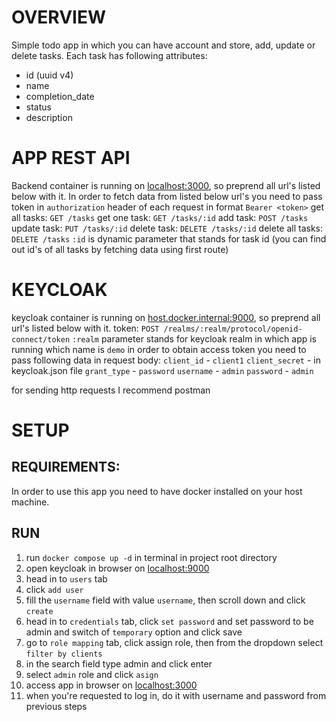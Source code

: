 # OVERVIEW

Simple todo app in which you can have account and store, add, update or delete tasks. Each task has following attributes:

- id (uuid v4)
- name
- completion_date
- status
- description

# APP REST API
Backend container is running on [localhost:3000](localhost:3000), so preprend all url's listed below with it.
In order to fetch data from listed below url's you need to pass token in `authorization` header of each request in format `Bearer <token>`
get all tasks: `GET /tasks`
get one task: `GET /tasks/:id`
add task: `POST /tasks`
update task: `PUT /tasks/:id`
delete task: `DELETE /tasks/:id`
delete all tasks: `DELETE /tasks`
`:id` is dynamic parameter that stands for task id (you can find out id's of all tasks by fetching data using first route)

# KEYCLOAK
keycloak container is running on [host.docker.internal:9000](host.docker.internal:9000), so preprend all url's listed below with it.
token: `POST /realms/:realm/protocol/openid-connect/token`
`:realm` parameter stands for keycloak realm in which app is running which name is `demo`
in order to obtain access token you need to pass following data in request body:
`client_id` - `client1`
`client_secret` - in keycloak.json file
`grant_type` - `password`
`username` - `admin`
`password` - `admin`

for sending http requests I recommend postman

# SETUP

## REQUIREMENTS:
In order to use this app you need to have docker installed on your host machine.

## RUN
1. run `docker compose up -d` in terminal in project root directory
2. open keycloak in browser on [localhost:9000](http://localhost:9000)
3. head in to `users` tab
4. click `add user`
5. fill the `username` field with value `username`, then scroll down and click `create`
6. head in to `credentials` tab, click `set password` and set password to be admin and switch of `temporary` option and click save
7. go to `role mapping` tab, click assign role, then from the dropdown select `filter by clients`
8. in the search field type admin and click enter
9. select `admin` role and click `asign`
10. access app in browser on [localhost:3000](http://localhost:3000)
11. when you're requested to log in, do it with username and password from previous steps

